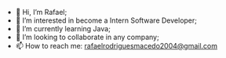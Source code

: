 - 👋 Hi, I’m Rafael;
- 👀 I’m interested in become a Intern Software Developer;
- 🌱 I’m currently learning Java;
- 💞️ I’m looking to collaborate in any company;
- 📫 How to reach me: rafaelrodriguesmacedo2004@gmail.com

<!---
Rafa2203/Rafa2203 is a ✨ special ✨ repository because its `README.md` (this file) appears on your GitHub profile.
You can click the Preview link to take a look at your changes.
--->
